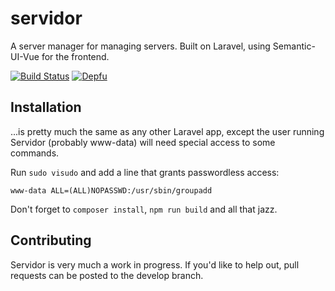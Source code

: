# servidor
A server manager for managing servers. Built on Laravel, using Semantic-UI-Vue for the frontend.

[![Build Status](https://travis-ci.com/dshoreman/servidor.svg?branch=develop)](https://travis-ci.com/dshoreman/servidor) [![Depfu](https://badges.depfu.com/badges/2c958ee33ec51367189f2762a8814dc5/count.svg)](https://depfu.com/github/dshoreman/servidor?project_id=5912)

## Installation
...is pretty much the same as any other Laravel app, except the user running Servidor (probably www-data) will need special access to some commands.

Run `sudo visudo` and add a line that grants passwordless access:
```
www-data ALL=(ALL)NOPASSWD:/usr/sbin/groupadd
```

Don't forget to `composer install`, `npm run build` and all that jazz.

## Contributing
Servidor is very much a work in progress. If you'd like to help out, pull requests can be posted to the develop branch.
